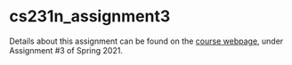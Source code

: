 # cs231n_assignment3

Details about this assignment can be found on the [course webpage](https://cs231n.github.io/assignments2021/assignment3/), under Assignment #3 of Spring 2021.
